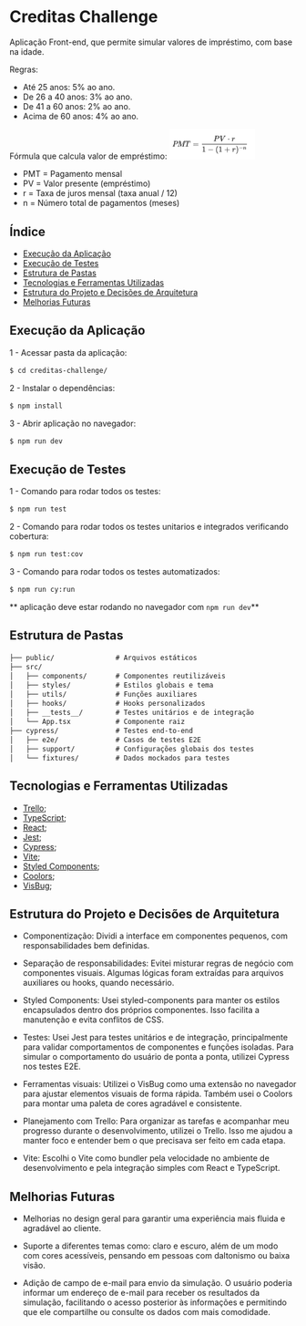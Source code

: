 # Creditas Challenge
Aplicação Front-end, que permite simular valores de impréstimo, com base na idade.

Regras:
- Até 25 anos: 5% ao ano.
- De 26 a 40 anos: 3% ao ano.
- De 41 a 60 anos: 2% ao ano.
- Acima de 60 anos: 4% ao ano.

Fórmula que calcula valor de empréstimo:
<img width="150px" src="./src/assets/pmt.png">

- PMT = Pagamento mensal
- PV = Valor presente (empréstimo)
- r = Taxa de juros mensal (taxa anual / 12)
- n = Número total de pagamentos (meses)


## Índice
* [Execução da Aplicação](#execução-da-aplicação)
* [Execução de Testes](#execução-de-testes)
* [Estrutura de Pastas](#estrutura-de-pastas)
* [Tecnologias e Ferramentas Utilizadas](#tecnologias-e-ferramentas-utilizadas)
* [Estrutura do Projeto e Decisões de Arquitetura](#estrutura-do-projeto-e-decisões-de-arquitetura)
* [Melhorias Futuras](#melhorias-futuras)

## Execução da Aplicação
1 - Acessar pasta da aplicação:
```sh
$ cd creditas-challenge/
```

2 - Instalar o dependências:
```sh
$ npm install
```

3 - Abrir aplicação no navegador:
```sh
$ npm run dev
```

## Execução de Testes
1 - Comando para rodar todos os testes:
```sh
$ npm run test
```

2 - Comando para rodar todos os testes unitarios e integrados verificando cobertura:
```sh
$ npm run test:cov
```

3 - Comando para rodar todos os testes automatizados:

```sh
$ npm run cy:run
```
** aplicação deve estar rodando no navegador com `npm run dev`**

## Estrutura de Pastas
```
├── public/               # Arquivos estáticos
├── src/
│   ├── components/       # Componentes reutilizáveis
│   ├── styles/           # Estilos globais e tema
│   ├── utils/            # Funções auxiliares
│   ├── hooks/            # Hooks personalizados
│   ├── __tests__/        # Testes unitários e de integração
│   └── App.tsx           # Componente raiz
├── cypress/              # Testes end-to-end
│   ├── e2e/              # Casos de testes E2E
│   ├── support/          # Configurações globais dos testes
│   └── fixtures/         # Dados mockados para testes
```

## Tecnologias e Ferramentas Utilizadas
- [Trello](https://https://trello.com/);
- [TypeScript](https://www.typescriptlang.org/);
- [React](https://pt-br.reactjs.org/);
- [Jest](https://jestjs.io/);
- [Cypress](https://www.cypress.io/);
- [Vite](https://vite.dev//);
- [Styled Components](https://styled-components.com/);
- [Coolors](https://coolors.co/);
- [VisBug](https://chrome.google.com/webstore/detail/visbug/cdockenadnadldjbbgcallicgledbeoc);

## Estrutura do Projeto e Decisões de Arquitetura
- Componentização: Dividi a interface em componentes pequenos, com responsabilidades bem definidas.

- Separação de responsabilidades: Evitei misturar regras de negócio com componentes visuais. Algumas lógicas foram extraídas para arquivos auxiliares ou hooks, quando necessário.

- Styled Components: Usei styled-components para manter os estilos encapsulados dentro dos próprios componentes. Isso facilita a manutenção e evita conflitos de CSS.

- Testes: Usei Jest para testes unitários e de integração, principalmente para validar comportamentos de componentes e funções isoladas. Para simular o comportamento do usuário de ponta a ponta, utilizei Cypress nos testes E2E.

- Ferramentas visuais: Utilizei o VisBug como uma extensão no navegador para ajustar elementos visuais de forma rápida. Também usei o Coolors para montar uma paleta de cores agradável e consistente.

- Planejamento com Trello: Para organizar as tarefas e acompanhar meu progresso durante o desenvolvimento, utilizei o Trello. Isso me ajudou a manter foco e entender bem o que precisava ser feito em cada etapa.

- Vite: Escolhi o Vite como bundler pela velocidade no ambiente de desenvolvimento e pela integração simples com React e TypeScript.

## Melhorias Futuras
- Melhorias no design geral para garantir uma experiência mais fluida e agradável ao cliente.

- Suporte a diferentes temas como: claro e escuro, além de um modo com cores acessíveis, pensando em pessoas com daltonismo ou baixa visão.

- Adição de campo de e-mail para envio da simulação. O usuário poderia informar um endereço de e-mail para receber os resultados da simulação, facilitando o acesso posterior às informações e permitindo que ele compartilhe ou consulte os dados com mais comodidade.
